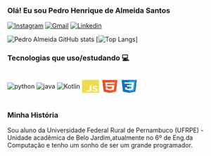 ### Olá! Eu sou Pedro Henrique de Almeida Santos 
[![Instagram](https://img.shields.io/badge/Instagram-E4405F?style=for-the-badge&logo=instagram&logoColor=white)](https://www.instagram.com/pedro_almeidax/)
[![Gmail](https://img.shields.io/badge/Gmail-D14836?style=for-the-badge&logo=gmail&logoColor=white)](pedrohas35@gmail.com)
[![Linkedin](https://img.shields.io/badge/LinkedIn-0077B5?style=for-the-badge&logo=linkedin&logoColor=white)](https://www.linkedin.com/in/pedro-henrique-de-almeida-santos-b69195279/)

 ![Pedro Almeida GitHub stats](https://github-readme-stats.vercel.app/api?username=PedroAlmeida18&show_icons=true&dracula)
[![Top Langs](https://github-readme-stats.vercel.app/api/top-langs/?username=PedroAlmeida18)]
 
 ### Tecnologias que uso/estudando 💻
 <div style="display: inline_block"><br/>
  <img align="center" alt="python" src="https://img.shields.io/badge/Python-3776AB?style=for-the-badge&logo=python&logoColor=yellow" />
  <img align="center" alt="java" src="https://img.shields.io/badge/Java-ED8B00?style=for-the-badge&logo=openjdk&logoColor=white" />
  <img align="center" alt="Kotlin" src="https://img.shields.io/badge/Kotlin-0095D5?&style=for-the-badge&logo=kotlin&logoColor=white"/>
  <img align="center" alt="Matheus-Js" height="30" width="40" src="https://raw.githubusercontent.com/devicons/devicon/master/icons/javascript/javascript-plain.svg">
  <img align="center" alt="Matheus-HTML" height="30" width="40" src="https://raw.githubusercontent.com/devicons/devicon/master/icons/html5/html5-original.svg">
  <img align="center" alt="Matheus-CSS" height="30" width="40" src="https://raw.githubusercontent.com/devicons/devicon/master/icons/css3/css3-original.svg">
 </div> <br/>
 
 ### Minha História
 Sou aluno da Universidade Federal Rural de Pernambuco (UFRPE) - Unidade acadêmica de Belo Jardim,atualmente no 6º de Eng.da Computação e tenho um sonho de ser um grande programador. 
 
  
